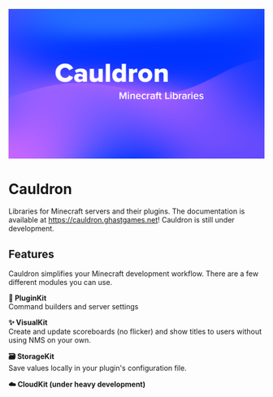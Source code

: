 <p align="center">
<img src="https://github.com/GhastGames/Cauldron/blob/55e1277692e0ae725b6f7590c51f1024948313e5/banner.png?raw=true" width="600"/>
</p>

# Cauldron
Libraries for Minecraft servers and their plugins. The documentation is available at https://cauldron.ghastgames.net! Cauldron is still under development.

## Features
Cauldron simplifies your Minecraft development workflow. There are a few different modules you can use. 

**🔧 PluginKit**
<br>Command builders and server settings

**✨ VisualKit**
<br>Create and update scoreboards (no flicker) and show titles to users without using NMS on your own.

**🗃 StorageKit**
<br>Save values locally in your plugin's configuration file.

**☁️ CloudKit (under heavy development)**
